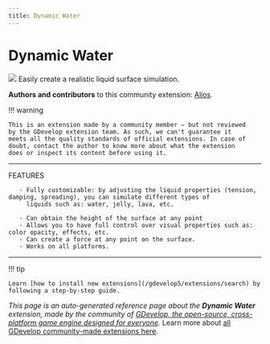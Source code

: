```yaml
---
title: Dynamic Water
---
```

# Dynamic Water

![](https://resources.gdevelop-app.com/assets/Icons/waves.svg)
Easily create a realistic liquid surface simulation.

**Authors and contributors** to this community extension: [Alios](https://gd.games/Alios).

!!! warning
    
        
    This is an extension made by a community member — but not reviewed
    by the GDevelop extension team. As such, we can't guarantee it
    meets all the quality standards of official extensions. In case of
    doubt, contact the author to know more about what the extension
    does or inspect its content before using it.
    

---

FEATURES

       - Fully customizable: by adjusting the liquid properties (tension, damping, spreading), you can simulate different types of 
         liquids such as: water, jelly, lava, etc.

       - Can obtain the height of the surface at any point
       - Allows you to have full control over visual properties such as: color opacity, effects, etc.
       - Can create a force at any point on the surface.
       - Works on all platforms.


---

!!! tip

    Learn [how to install new extensions](/gdevelop5/extensions/search) by following a step-by-step guide.

*This page is an auto-generated reference page about the **Dynamic Water** extension, made by the community of [GDevelop, the open-source, cross-platform game engine designed for everyone](https://gdevelop.io/).* Learn more about [all GDevelop community-made extensions here](/gdevelop5/extensions).